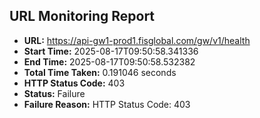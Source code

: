 ## URL Monitoring Report

- **URL:** https://api-gw1-prod1.fisglobal.com/gw/v1/health
- **Start Time:** 2025-08-17T09:50:58.341336
- **End Time:** 2025-08-17T09:50:58.532382
- **Total Time Taken:** 0.191046 seconds
- **HTTP Status Code:** 403
- **Status:** Failure
- **Failure Reason:** HTTP Status Code: 403
